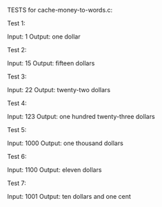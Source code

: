 TESTS for cache-money-to-words.c:

Test 1:

Input: 1
Output: one dollar

Test 2:

Input: 15
Output: fifteen dollars

Test 3:

Input: 22
Output: twenty-two dollars

Test 4:

Input: 123
Output: one hundred twenty-three dollars

Test 5:

Input: 1000
Output: one thousand dollars

Test 6:

Input: 1100
Output: eleven dollars

Test 7:

Input: 1001
Output: ten dollars and one cent